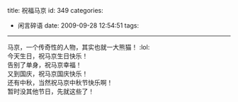 title: 祝福马京
id: 349
categories:
  - 闲言碎语
date: 2009-09-28 12:54:51
tags:
---

马京，一个传奇性的人物，其实也就一大熊猫！ :lol:
</br>今天生日，祝马京生日快乐！
</br>告别了单身，祝马京幸福！
</br>又到国庆，祝马京国庆快乐！
</br>还有中秋，当然祝马京中秋节快乐啊！
</br>暂时没其他节日，先就这些了！